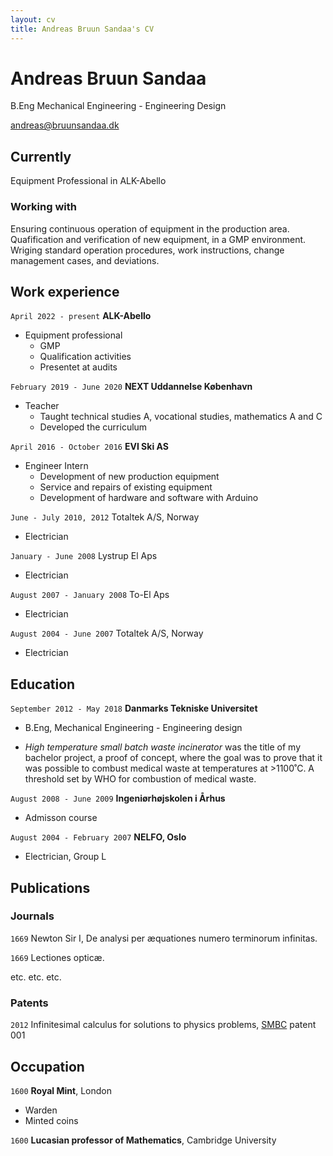 ```yaml
---
layout: cv
title: Andreas Bruun Sandaa's CV
---
```

# Andreas Bruun Sandaa
B.Eng Mechanical Engineering - Engineering Design

<div id="webaddress">
<a href="andreas@bruunsandaa.dk">andreas@bruunsandaa.dk</a>
</div>


## Currently

Equipment Professional in ALK-Abello

### Working with 

Ensuring continuous operation of equipment in the production area. Quafification and verification of new equipment, in a GMP environment. Wriging standard operation procedures, work instructions, change management cases, and deviations.


## Work experience

`April 2022 - present`
__ALK-Abello__
- Equipment professional
  * GMP
  * Qualification activities
  * Presentet at audits
  
`February 2019 - June 2020`
__NEXT Uddannelse København__
- Teacher
  * Taught technical studies A, vocational studies, mathematics A and C
  * Developed the curriculum

`April 2016 - October 2016`
__EVI Ski AS__
- Engineer Intern
  * Development of new production equipment
  * Service and repairs of existing equipment
  * Development of hardware and software with Arduino



`June - July 2010, 2012`
Totaltek A/S, Norway
- Electrician 

`January - June 2008`
Lystrup El Aps
- Electrician 

`August 2007 - January 2008`
To-El Aps
- Electrician 

`August 2004 - June 2007`
Totaltek A/S, Norway
- Electrician
  
## Education

`September 2012 - May 2018`
__Danmarks Tekniske Universitet__
- B.Eng, Mechanical Engineering - Engineering design
*  *High temperature small batch waste incinerator* was the title of my bachelor project, a proof of concept, where the goal was to prove that it was possible to combust medical waste at temperatures at >1100˚C. A threshold set by WHO for combustion of medical waste.

`August 2008 - June 2009`
__Ingeniørhøjskolen i Århus__

- Admisson course

`August 2004 - February 2007`
__NELFO, Oslo__

- Electrician, Group L




## Publications

<!-- A list is also available [online](http://scholar.google.co.uk/citations?user=LTOTl0YAAAAJ) -->

### Journals

`1669`
Newton Sir I, De analysi per æquationes numero terminorum infinitas. 

`1669`
Lectiones opticæ.

etc. etc. etc.

### Patents

`2012`
Infinitesimal calculus for solutions to physics problems, [SMBC](http://www.techdirt.com/articles/20121011/09312820678/if-patents-had-been-around-time-newton.shtml) patent 001


## Occupation

`1600`
__Royal Mint__, London

- Warden
- Minted coins

`1600`
__Lucasian professor of Mathematics__, Cambridge University



<!-- ### Footer

Last updated: May 2013 -->


